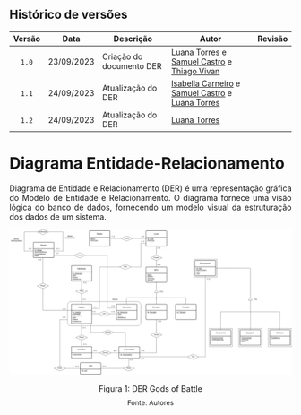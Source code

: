 ## Histórico de versões

| Versão |    Data    | Descrição                | Autor                                              | Revisão |
| :----: | :--------: | ------------------------ | -------------------------------------------------- | ------- |
| `1.0`  | 23/09/2023 | Criação do documento DER | [Luana Torres](https://github.com/luanatorress) e [Samuel Castro](https://github.com/SamuelCastro7) e [Thiago Vivan](https://github.com/thiago-vivan)|         |
| `1.1`  | 24/09/2023 | Atualização do DER | [Isabella Carneiro](https://github.com/isabellacgmsa) e [Samuel Castro](https://github.com/SamuelCastro7) e [Luana Torres](https://github.com/luanatorress) |         |
| `1.2`  | 24/09/2023 | Atualização do DER | [Luana Torres](https://github.com/luanatorress) |         |

# Diagrama Entidade-Relacionamento

<p style="text-align: justify">
Diagrama de Entidade e Relacionamento (DER) é uma representação gráfica do Modelo de Entidade e Relacionamento. O diagrama fornece uma visão lógica do banco de dados, fornecendo um modelo visual da estruturação dos dados de um sistema.

 </p>


<img src= '../../images/DERatualizado.drawio.png'> </img>

<div style="text-align: center">
<p>Figura 1: DER Gods of Battle</p>
<p style="margin-top: -1%; font-size: 12px">Fonte: Autores</p>
</div>